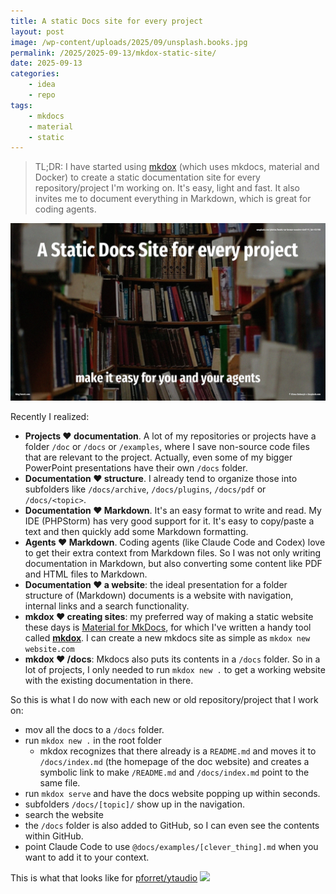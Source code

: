 ```yaml
---
title: A static Docs site for every project
layout: post
image: /wp-content/uploads/2025/09/unsplash.books.jpg
permalink: /2025/2025-09-13/mkdox-static-site/
date: 2025-09-13
categories:
    - idea
    - repo
tags:
    - mkdocs
    - material
    - static
---
```

> TL;DR: I have started using [mkdox](https://github.com/pforret/mkdox) (which uses mkdocs, material and Docker) to create a static documentation site for every repository/project I'm working on. It's easy, light and fast. It also invites me to document everything in Markdown, which is great for coding agents.

![](/wp-content/uploads/2025/09/unsplash.books.jpg)
<!-- more -->

Recently I realized:

- **Projects ♥️ documentation**. A lot of my repositories or projects have a folder `/doc` or `/docs` or `/examples`, where I save non-source code files that are relevant to the project. Actually, even some of my bigger PowerPoint presentations have their own `/docs` folder.
- **Documentation ♥️ structure**. I already tend to organize those into subfolders like `/docs/archive`, `/docs/plugins`, `/docs/pdf` or `/docs/<topic>`.
- **Documentation ♥️ Markdown**. It's an easy format to write and read. My IDE (PHPStorm) has very good support for it. It's easy to copy/paste a text and then quickly add some Markdown formatting.
- **Agents ♥️ Markdown**. Coding agents (like Claude Code and Codex) love to get their extra context from Markdown files. So I was not only writing documentation in Markdown, but also converting some content like PDF and HTML files to Markdown.
- **Documentation ♥️ a website**: the ideal presentation for a folder structure of (Markdown) documents is a website with navigation, internal links and a search functionality.
- **mkdox ♥️ creating sites**: my preferred way of making a static website these days is [Material for MkDocs](https://squidfunk.github.io/mkdocs-material/), for which I've written a handy tool called [**mkdox**](https://github.com/pforret/mkdox). I can create a new mkdocs site as simple as `mkdox new website.com`
- **mkdox ♥️ /docs**: Mkdocs also puts its contents in a `/docs` folder. So in a lot of projects, I only needed to run `mkdox new .` to get a working website with the existing documentation in there.

So this is what I do now with each new or old repository/project that I work on:

* mov all the docs to a `/docs` folder.
* run `mkdox new .` in the root folder
    * mkdox recognizes that there already is a `README.md` and moves it to `/docs/index.md` (the homepage of the doc website) and creates a symbolic link to make `/README.md` and `/docs/index.md` point to the same file.
* run `mkdox serve` and have the docs website popping up within seconds.
* subfolders `/docs/[topic]/` show up in the navigation.
* search the website
* the `/docs` folder is also added to GitHub, so I can even see the contents within GitHub.
* point Claude Code to use `@docs/examples/[clever_thing].md` when you want to add it to your context.


This is what that looks like for [pforret/ytaudio](https://github.com/pforret/ytaudio)
![](/wp-content/uploads/2025/09/mkdox_example.png)
